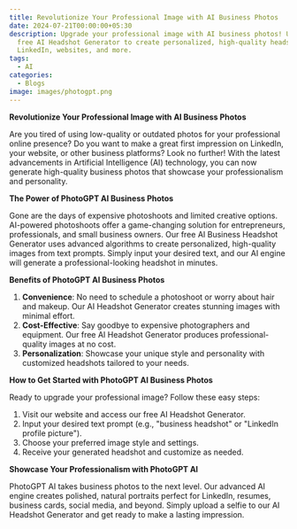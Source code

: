 ```yaml
---
title: Revolutionize Your Professional Image with AI Business Photos
date: 2024-07-21T00:00:00+05:30
description: Upgrade your professional image with AI business photos! Use our
  free AI Headshot Generator to create personalized, high-quality headshots for
  LinkedIn, websites, and more.
tags:
  - AI
categories:
  - Blogs
image: images/photogpt.png
---
```


**Revolutionize Your Professional Image with AI Business Photos**

Are you tired of using low-quality or outdated photos for your professional online presence? Do you want to make a great first impression on LinkedIn, your website, or other business platforms? Look no further! With the latest advancements in Artificial Intelligence (AI) technology, you can now generate high-quality business photos that showcase your professionalism and personality.

**The Power of PhotoGPT AI Business Photos**

Gone are the days of expensive photoshoots and limited creative options. AI-powered photoshoots offer a game-changing solution for entrepreneurs, professionals, and small business owners. Our free AI Business Headshot Generator uses advanced algorithms to create personalized, high-quality images from text prompts. Simply input your desired text, and our AI engine will generate a professional-looking headshot in minutes.

**Benefits of PhotoGPT AI Business Photos**

1. **Convenience**: No need to schedule a photoshoot or worry about hair and makeup. Our AI Headshot Generator creates stunning images with minimal effort.
2. **Cost-Effective**: Say goodbye to expensive photographers and equipment. Our free AI Headshot Generator produces professional-quality images at no cost.
3. **Personalization**: Showcase your unique style and personality with customized headshots tailored to your needs.

**How to Get Started with PhotoGPT AI Business Photos**

Ready to upgrade your professional image? Follow these easy steps:

1. Visit our website and access our free AI Headshot Generator.
2. Input your desired text prompt (e.g., "business headshot" or "LinkedIn profile picture").
3. Choose your preferred image style and settings.
4. Receive your generated headshot and customize as needed.

**Showcase Your Professionalism with PhotoGPT AI**

PhotoGPT AI takes business photos to the next level. Our advanced AI engine creates polished, natural portraits perfect for LinkedIn, resumes, business cards, social media, and beyond. Simply upload a selfie to our AI Headshot Generator and get ready to make a lasting impression.

